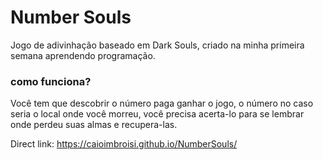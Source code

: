 # Number Souls
Jogo de adivinhação baseado em Dark Souls, criado na minha primeira semana aprendendo programação.

### como funciona?
Você tem que descobrir o número paga ganhar o jogo, o número no caso seria o local onde você morreu, você precisa acerta-lo para se lembrar onde perdeu
suas almas e recupera-las. 

Direct link: https://caioimbroisi.github.io/NumberSouls/
